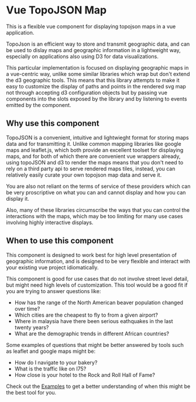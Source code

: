# Vue TopoJSON Map

This is a flexible vue component for displaying topojson maps in a vue application.

TopoJson is an efficient way to store and transmit geographic data, and can be used to dislay maps and geographic information in a lightweight way, especially on applications also using D3 for data visualizations.

This particular implementation is focused on displaying geographic maps in a vue-centric way, unlike some similar libraries which wrap but don't extend the d3 geographic tools. This means that this library attempts to make it easy to customize the display of paths and points in the rendered svg map not through accepting d3 configuration objects but by passing vue components into the slots exposed by the library and by listening to events emitted by the component.

## Why use this component

TopoJSON is a convenient, intuitive and lightwieght format for storing maps data and for transmitting it. Unlike common mapping libraries like google maps and leaflet.js, which both provide an excellent toolset for displaying maps, and for both of which there are convenient vue wrappers already, using topoJSON and d3 to render the maps means that you don't need to rely on a third party api to serve rendered maps tiles, instead, you can relatively easily curate your own topojson map data and serve it.

You are also not reliant on the terms of service of these providers which can be very proscriptive on what you can and cannot display and how you can display it.

Also, many of these libraries circumscribe the ways that you can control the interactions with the maps, which may be too limiting for many use cases involving highly interactive displays.

## When to use this component

This component is designed to work best for high level presentation of geographic information, and is designed to be very flexible and interact with your existing vue project idiomatically.

This component is good for use cases that do not involve street level detail, but might need high levels of customization. This tool would be a good fit if you are trying to answer questions like:

- How has the range of the North American beaver population changed over time?
- Which cities are the cheapest to fly to from a given airport?
- Where in malaysia have there been serious eathquakes in the last twenty years?
- What are the demographic trends in different African countries?

Some examples of questions that might be better answered by tools such as leaflet and google maps might be:

- How do I navigate to your bakery?
- What is the traffic like on I75?
- How close is your hotel to the Rock and Roll Hall of Fame?

Check out the [Examples](./examples) to get a better understanding of when this might be the best tool for you.
